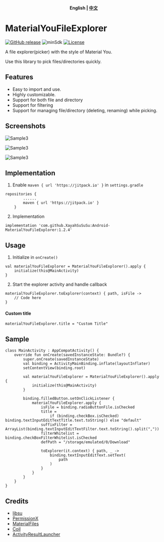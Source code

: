 <div align="center">
	<span style="font-weight: bold"> English | <a href=README_CN.md> 中文 </a> </span>
</div>

# MaterialYouFileExplorer
[![GitHub release](https://img.shields.io/github/v/release/XayahSuSuSu/Android-MaterialYouFileExplorer?color=orange)](https://github.com/XayahSuSuSu/Android-MaterialYouFileExplorer/releases)  ![minSdk](https://img.shields.io/badge/minSdk-26-green) [![License](https://img.shields.io/github/license/XayahSuSuSu/Android-MaterialYouFileExplorer?color=ff69b4)](./LICENSE)

A file explorer(picker) with the style of Material You.

Use this library to pick files/directories quickly.

## Features
- Easy to import and use.
- Highly customizable.
- Support for both file and directory
- Support for filtering
- Support for managing file/directory (deleting, renaming) while picking.

## Screenshots

![Sample3](doc/images/Sample1.jpg "Sample1")

![Sample3](doc/images/Sample2.jpg "Sample2")

![Sample3](doc/images/Sample3.jpg "Sample3")

## Implementation
1. Enable `maven { url 'https://jitpack.io' }` in `settings.gradle`
```
repositories {
        ......
        maven { url 'https://jitpack.io' }
    }
```
2. Implementation
```
implementation 'com.github.XayahSuSuSu:Android-MaterialYouFileExplorer:1.2.4'
```

## Usage
1. Initialize in `onCreate()`
```
val materialYouFileExplorer = MaterialYouFileExplorer().apply {
    initialize(this@MainActivity)
}
```
2. Start the explorer activity and handle callback
```
materialYouFileExplorer.toExplorer(context) { path, isFile -> 
    // Code here
}
```
#### Custom title
```
materialYouFileExplorer.title = "Custom Title"
```


## Sample
```
class MainActivity : AppCompatActivity() {
    override fun onCreate(savedInstanceState: Bundle?) {
        super.onCreate(savedInstanceState)
        val binding = ActivityMainBinding.inflate(layoutInflater)
        setContentView(binding.root)

        val materialYouFileExplorer = MaterialYouFileExplorer().apply {
            initialize(this@MainActivity)
        }

        binding.filledButton.setOnClickListener {
            materialYouFileExplorer.apply {
                isFile = binding.radioButtonFile.isChecked
                title =
                    if (binding.checkBox.isChecked) binding.textInputEditTextTitle.text.toString() else "default"
                suffixFilter = ArrayList(binding.textInputEditTextFilter.text.toString().split(","))
                filterWhitelist = binding.checkBoxFilterWhitelist.isChecked
                defPath = "/storage/emulated/0/Download"

                toExplorer(it.context) { path, _ ->
                    binding.textInputEditText.setText(
                        path
                    )
                }
            }
        }
    }
}
```

## Credits
- [libsu](https://github.com/topjohnwu/libsu)
- [PermissionX](https://github.com/guolindev/PermissionX)
- [MaterialFiles](https://github.com/zhanghai/MaterialFiles)
- [Coil](https://github.com/coil-kt/coil)
- [ActivityResultLauncher](https://github.com/DylanCaiCoding/ActivityResultLauncher)
